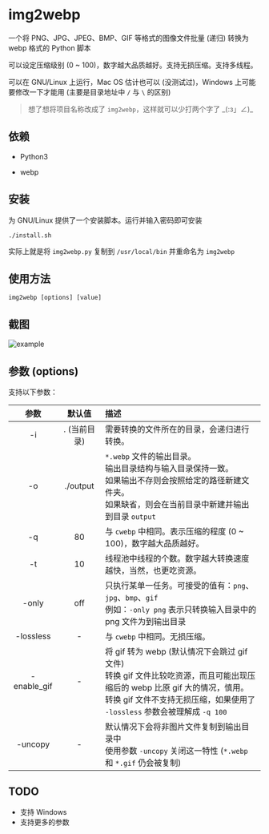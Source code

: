 # img2webp

一个将 PNG、JPG、JPEG、BMP、GIF 等格式的图像文件批量 (递归) 转换为 webp 格式的 Python 脚本

可以设定压缩级别 (0 ~ 100)，数字越大品质越好。支持无损压缩。支持多线程。

可以在 GNU/Linux 上运行，Mac OS 估计也可以 (没测试过)，Windows 上可能要修改一下才能用 (主要是目录地址中 `/` 与 `\` 的区别)

> 想了想将项目名称改成了 `img2webp`，这样就可以少打两个字了 \_(:з」∠)\_

## 依赖

- Python3

- webp

## 安装

为 GNU/Linux 提供了一个安装脚本。运行并输入密码即可安装

```shell
./install.sh
```

实际上就是将 `img2webp.py` 复制到 `/usr/local/bin` 并重命名为 `img2webp`

## 使用方法

```shell
img2webp [options] [value]
```

## 截图

![example](https://f.cangg.cn:82/data/20181212919534407.gif)

## 参数 (options)

支持以下参数：

|    参数     |    默认值    | 描述                                                         |
| :---------: | :----------: | :----------------------------------------------------------- |
|     -i      | . (当前目录) | 需要转换的文件所在的目录，会递归进行转换。                   |
|     -o      |   ./output   | `*.webp` 文件的输出目录。<br>输出目录结构与输入目录保持一致。<br>如果输出不存则会按照给定的路径新建文件夹。<br>如果缺省，则会在当前目录中新建并输出到目录 `output` |
|     -q      |      80      | 与 `cwebp` 中相同。表示压缩的程度 (0 ~ 100)，数字越大品质越好。 |
|     -t      |      10      | 线程池中线程的个数。数字越大转换速度越快，当然，也更吃资源。 |
|    -only    |     off      | 只执行某单一任务。可接受的值有：`png`、`jpg`、`bmp`、`gif`<br>例如：`-only png` 表示只转换输入目录中的 png 文件为到输出目录 |
|  -lossless  |      -       | 与 `cwebp` 中相同。无损压缩。                                |
| -enable_gif |      -       | 将 gif 转为 webp (默认情况下会跳过 gif 文件)<br>转换 gif 文件比较吃资源，而且可能出现压缩后的 webp 比原 gif 大的情况，慎用。<br>转换 gif 文件不支持无损压缩，如果使用了 `-lossless` 参数会被理解成 `-q 100` |
|   -uncopy   |      -       | 默认情况下会将非图片文件复制到输出目录中<br>使用参数 `-uncopy` 关闭这一特性 (`*.webp` 和 `*.gif` 仍会被复制) |

## TODO

- 支持 Windows
- 支持更多的参数

